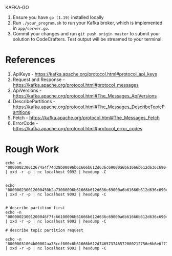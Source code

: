 KAFKA-GO
1. Ensure you have `go (1.19)` installed locally
2. Run `./your_program.sh` to run your Kafka broker, which is implemented in
   `app/server.go`.
3. Commit your changes and run `git push origin master` to submit your solution
   to CodeCrafters. Test output will be streamed to your terminal.


# References

1. ApiKeys - https://kafka.apache.org/protocol.html#protocol_api_keys
1. Request and Response - https://kafka.apache.org/protocol.html#protocol_messages
1. ApiVersions - https://kafka.apache.org/protocol.html#The_Messages_ApiVersions
1. DescribePartitions - https://kafka.apache.org/protocol.html#The_Messages_DescribeTopicPartitions
1. Fetch - https://kafka.apache.org/protocol.html#The_Messages_Fetch
1. ErrorCode - https://kafka.apache.org/protocol.html#protocol_error_codes


# Rough Work

```shell
echo -n "000000230012674a4f74d28b00096b61666b612d636c69000a6b61666b612d636c6904302e3100" | xxd -r -p | nc localhost 9092 | hexdump -C


echo "000000230012000450b2a73000096b61666b612d636c69000a6b61666b612d636c6904302e3100" | xxd -r -p | nc localhost 9092 | hexdump -C


# describe partition first
echo -n "00000023001200046f7fc66100096b61666b612d636c69000a6b61666b612d636c6904302e3100" | xxd -r -p | nc localhost 9092 | hexdump -C

# describe topic partition request

echo -n "00000031004b00002aa78ccf000c6b61666b612d746573746572000212756e6b6e6f776e2d746f7069632d7175780000000001ff00" | xxd -r -p | nc localhost 9092 | hexdump -C
```
